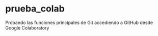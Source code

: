 # prueba_colab
Probando las funciones principales de Git accediendo a GitHub desde Google Colaboratory
